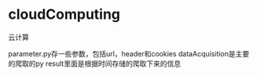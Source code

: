# cloudComputing
云计算

parameter.py存一些参数，包括url，header和cookies
dataAcquisition是主要的爬取的py
result里面是根据时间存储的爬取下来的信息
